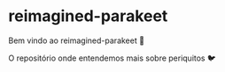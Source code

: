 # reimagined-parakeet

Bem vindo ao reimagined-parakeet :tada:

O repositório onde entendemos mais sobre periquitos 🐦
